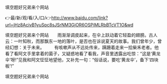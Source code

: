 填空题好兄弟来个网站

👉最/新/观/看/入/口/👉http://www.baidu.com/link?url=jHz8AcivB1yuSpc8sJSrNM3GjOR6OSPiMLRbBTcVT1O&wd

填空题好兄弟来个网站　　雨渐渐调皮起来，在伞上跃动着它轻盈的翅膀。古人云：一叶知秋，而那飘东一地的落叶，是否也在诉说夏天的故事。我们曾年少，曾经幻想：关于未来。
　　有咳嗽声从不远处传来，蹒跚着走来一拾柴禾老者。他看了看阿文手里拿着的菌子，又疑惑地看了看我，声音里透露出吃惊：“这是‘黄龙伞’呀!”见我和阿文怔怔地望他，又补充一句：“俗话说，要吃‘黄龙伞’，备下‘四块板’!”


填空题好兄弟来个网站
